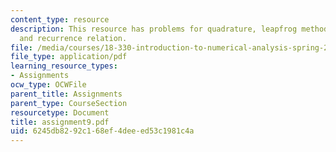 ```yaml
---
content_type: resource
description: This resource has problems for quadrature, leapfrog method, Bessel function,
  and recurrence relation.
file: /media/courses/18-330-introduction-to-numerical-analysis-spring-2004/6245db8292c168ef4deeed53c1981c4a_assignment9.pdf
file_type: application/pdf
learning_resource_types:
- Assignments
ocw_type: OCWFile
parent_title: Assignments
parent_type: CourseSection
resourcetype: Document
title: assignment9.pdf
uid: 6245db82-92c1-68ef-4dee-ed53c1981c4a
---
```

